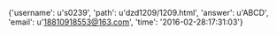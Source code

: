 {'username': u's0239', 'path': u'dzd1209/1209.html', 'answer': u'ABCD', 'email': u'18810918553@163.com', 'time': '2016-02-28:17:31:03'}